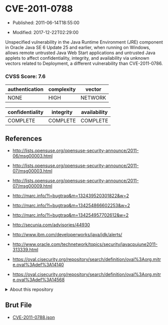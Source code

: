 # CVE-2011-0788

- Published: 2011-06-14T18:55:00

- Modified: 2017-12-22T02:29:00

Unspecified vulnerability in the Java Runtime Environment (JRE) component in Oracle Java SE 6 Update 25 and earlier, when running on Windows, allows remote untrusted Java Web Start applications and untrusted Java applets to affect confidentiality, integrity, and availability via unknown vectors related to Deployment, a different vulnerability than CVE-2011-0786.

### CVSS Score: **7.6**

| authentication | complexity | vector |
| --- | --- | --- |
| NONE | HIGH | NETWORK |

| confidentiality | integrity | availability |
| --- | --- | --- |
| COMPLETE | COMPLETE | COMPLETE |

## References

* http://lists.opensuse.org/opensuse-security-announce/2011-06/msg00003.html

* http://lists.opensuse.org/opensuse-security-announce/2011-07/msg00003.html

* http://lists.opensuse.org/opensuse-security-announce/2011-07/msg00009.html

* http://marc.info/?l=bugtraq&m=132439520301822&w=2

* http://marc.info/?l=bugtraq&m=134254866602253&w=2

* http://marc.info/?l=bugtraq&m=134254957702612&w=2

* http://secunia.com/advisories/44930

* http://www.ibm.com/developerworks/java/jdk/alerts/

* http://www.oracle.com/technetwork/topics/security/javacpujune2011-313339.html

* https://oval.cisecurity.org/repository/search/definition/oval%3Aorg.mitre.oval%3Adef%3A14140

* https://oval.cisecurity.org/repository/search/definition/oval%3Aorg.mitre.oval%3Adef%3A14568

<details>
<summary>About this repository</summary> 

  This repository is part of the project [Live Hack CVE](https://github.com/Live-Hack-CVE). Main website can be found [www.live-hack.org](https://www.live-hack.org) 
  
  Made by [Sn0wAlice](https://github.com/Sn0wAlice) for the people that care about security and need to have a feed of the latest CVEs. Hope you enjoy it, don't forget to star the repo and follow me on [Twitter](https://twitter.com/Sn0wAlice) and [Github](https://github.com/Sn0wAlice). And that is my [personnal website](https://www.alice-snow.me/)

  - [Home Page](https://github.com/Live-Hack-CVE)
  - [Framework](https://github.com/Live-Hack-CVE/cve-framework)
  - [CVE database](https://github.com/Live-Hack-CVE/full_database)
  - [Changelog](https://github.com/Live-Hack-CVE/Changelog)
</details>

## Brut File

* [CVE-2011-0788.json](https://raw.githubusercontent.com/Live-Hack-CVE/full_database/main/cves/2011/CVE-2011-0788.json)

